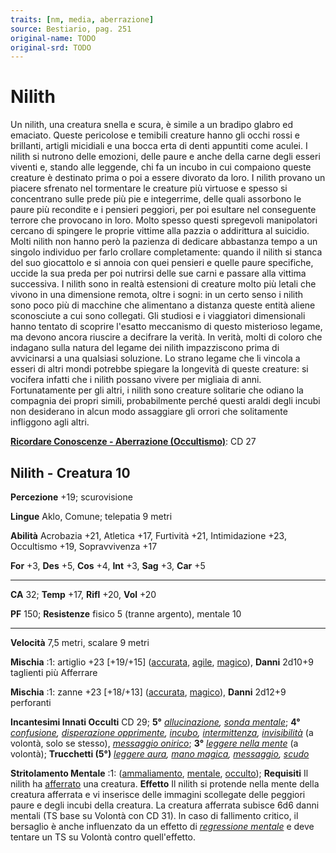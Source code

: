 ```yaml
---
traits: [nm, media, aberrazione]
source: Bestiario, pag. 251
original-name: TODO
original-srd: TODO
---
```


# Nilith

Un nilith, una creatura snella e scura, è simile a un bradipo glabro ed
emaciato. Queste pericolose e temibili creature hanno gli occhi rossi e
brillanti, artigli micidiali e una bocca erta di denti appuntiti come aculei. I
nilith si nutrono delle emozioni, delle paure e anche della carne degli esseri
viventi e, stando alle leggende, chi fa un incubo in cui compaiono queste
creature è destinato prima o poi a essere divorato da loro. I nilith provano un
piacere sfrenato nel tormentare le creature più virtuose e spesso si concentrano
sulle prede più pie e integerrime, delle quali assorbono le paure più recondite
e i pensieri peggiori, per poi esultare nel conseguente terrore che provocano in
loro. Molto spesso questi spregevoli manipolatori cercano di spingere le proprie
vittime alla pazzia o addirittura al suicidio. Molti nilith non hanno però la
pazienza di dedicare abbastanza tempo a un singolo individuo per farlo crollare
completamente: quando il nilith si stanca del suo giocattolo e si annoia con
quei pensieri e quelle paure specifiche, uccide la sua preda per poi nutrirsi
delle sue carni e passare alla vittima successiva. I nilith sono in realtà
estensioni di creature molto più letali che vivono in una dimensione remota,
oltre i sogni: in un certo senso i nilith sono poco più di macchine che
alimentano a distanza queste entità aliene sconosciute a cui sono collegati. Gli
studiosi e i viaggiatori dimensionali hanno tentato di scoprire l'esatto
meccanismo di questo misterioso legame, ma devono ancora riuscire a decifrare la
verità. In verità, molti di coloro che indagano sulla natura del legame dei
nilith impazziscono prima di avvicinarsi a una qualsiasi soluzione. Lo strano
legame che li vincola a esseri di altri mondi potrebbe spiegare la longevità di
queste creature: si vocifera infatti che i nilith possano vivere per migliaia di
anni. Fortunatamente per gli altri, i nilith sono creature solitarie che odiano
la compagnia dei propri simili, probabilmente perché questi araldi degli incubi
non desiderano in alcun modo assaggiare gli orrori che solitamente infliggono
agli altri.

**[Ricordare Conoscenze - Aberrazione (Occultismo)](/azioni/ricordare-conoscenze)**:
CD 27

## Nilith - Creatura 10

**Percezione** +19; scurovisione

**Lingue** Aklo, Comune; telepatia 9 metri

**Abilità** Acrobazia +21, Atletica +17, Furtività +21, Intimidazione +23,
Occultismo +19, Sopravvivenza +17

**For** +3, **Des** +5, **Cos** +4, **Int** +3, **Sag** +3, **Car** +5

---

**CA** 32; **Temp** +17, **Rifl** +20, **Vol** +20

**PF** 150; **Resistenze** fisico 5 (tranne argento), mentale 10

---

**Velocità** 7,5 metri, scalare 9 metri

**Mischia** :1: artiglio +23 \[+19/+15] ([accurata](/tratti/accurata),
[agile](/tratti/agile), [magico](/tratti/magico)), **Danni** 2d10+9 taglienti
più Afferrare

**Mischia** :1: zanne +23 \[+18/+13] ([accurata](/tratti/accurata),
[magico](/tratti/magico)), **Danni** 2d12+9 perforanti

**Incantesimi Innati Occulti** CD 29; **5°**
_[allucinazione](/incantesimi/allucinazione),
[sonda mentale](/incantesimi/sonda-mentale)_; **4°**
_[confusione](/incantesimi/confusione),
[disperazione opprimente](/incantesimi/disperazione-opprimente),
[incubo](/incantesimi/incubo), [intermittenza](/incantesimi/intermittenza),
[invisibilità](/incantesimi/invisibilita)_ (a volontà, solo se stesso),
_[messaggio onirico](/incantesimi/messaggio)_; **3°**
_[leggere nella mente](/incantesimi/leggere-nella-mente)_ (a volontà);
**Trucchetti (5°)** _[leggere aura](/incantesimi/leggere-aura),
[mano magica](/incantesimi/mano-magica), [messaggio](/incantesimi/messaggio),
[scudo](/incantesimi/scudo)_

**Stritolamento Mentale** :1: ([ammaliamento](/tratti/ammaliamento),
[mentale](/tratti/mentale), [occulto](/tratti/occulto)); **Requisiti** Il nilith
ha [afferrato](/condizioni/afferrato) una creatura. **Effetto** Il nilith si
protende nella mente della creatura afferrata e vi inserisce delle immagini
scollegate delle peggiori paure e degli incubi della creatura. La creatura
afferrata subisce 6d6 danni mentali (TS base su Volontà con CD 31). ln caso di
fallimento critico, il bersaglio è anche influenzato da un effetto di
_[regressione mentale](/incantesimi/regressione-mentale)_ e deve tentare un TS
su Volontà contro quell'effetto.
